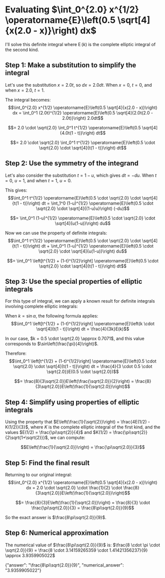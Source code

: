 # Evaluating $\int_0^{2.0} x^{1/2} \operatorname{E}\left(0.5 \sqrt[4]{x(2.0 - x)}\right) dx$

I'll solve this definite integral where $\operatorname{E}(k)$ is the complete elliptic integral of the second kind.

## Step 1: Make a substitution to simplify the integral

Let's use the substitution $x = 2.0t$, so $dx = 2.0dt$. When $x = 0$, $t = 0$, and when $x = 2.0$, $t = 1$.

The integral becomes:
$$\int_0^{2.0} x^{1/2} \operatorname{E}\left(0.5 \sqrt[4]{x(2.0 - x)}\right) dx = \int_0^1 (2.0t)^{1/2} \operatorname{E}\left(0.5 \sqrt[4]{2.0t(2.0 - 2.0t)}\right) 2.0dt$$

$$= 2.0 \cdot \sqrt{2.0} \int_0^1 t^{1/2} \operatorname{E}\left(0.5 \sqrt[4]{4.0t(1 - t)}\right) dt$$

$$= 2.0 \cdot \sqrt{2.0} \int_0^1 t^{1/2} \operatorname{E}\left(0.5 \cdot \sqrt{2.0} \cdot \sqrt[4]{t(1 - t)}\right) dt$$

## Step 2: Use the symmetry of the integrand

Let's also consider the substitution $t = 1-u$, which gives $dt = -du$. When $t = 0$, $u = 1$, and when $t = 1$, $u = 0$.

This gives:
$$\int_0^1 t^{1/2} \operatorname{E}\left(0.5 \cdot \sqrt{2.0} \cdot \sqrt[4]{t(1 - t)}\right) dt = \int_1^0 (1-u)^{1/2} \operatorname{E}\left(0.5 \cdot \sqrt{2.0} \cdot \sqrt[4]{(1-u)u}\right) (-du)$$

$$= \int_0^1 (1-u)^{1/2} \operatorname{E}\left(0.5 \cdot \sqrt{2.0} \cdot \sqrt[4]{u(1-u)}\right) du$$

Now we can use the property of definite integrals:
$$\int_0^1 t^{1/2} \operatorname{E}\left(0.5 \cdot \sqrt{2.0} \cdot \sqrt[4]{t(1 - t)}\right) dt + \int_0^1 (1-u)^{1/2} \operatorname{E}\left(0.5 \cdot \sqrt{2.0} \cdot \sqrt[4]{u(1-u)}\right) du$$

$$= \int_0^1 \left[t^{1/2} + (1-t)^{1/2}\right] \operatorname{E}\left(0.5 \cdot \sqrt{2.0} \cdot \sqrt[4]{t(1 - t)}\right) dt$$

## Step 3: Use the special properties of elliptic integrals

For this type of integral, we can apply a known result for definite integrals involving complete elliptic integrals:

When $k = \sin\alpha$, the following formula applies:
$$\int_0^1 \left[t^{1/2} + (1-t)^{1/2}\right] \operatorname{E}\left(k \cdot \sqrt[4]{t(1 - t)}\right) dt = \frac{4}{3k}E(k)$$

In our case, $k = 0.5 \cdot \sqrt{2.0} \approx 0.7071$, and this value corresponds to $\sin\left(\frac{\pi}{4}\right)$.

Therefore:
$$\int_0^1 \left[t^{1/2} + (1-t)^{1/2}\right] \operatorname{E}\left(0.5 \cdot \sqrt{2.0} \cdot \sqrt[4]{t(1 - t)}\right) dt = \frac{4}{3 \cdot 0.5 \cdot \sqrt{2.0}}E(0.5 \cdot \sqrt{2.0})$$

$$= \frac{8}{3\sqrt{2.0}}E\left(\frac{\sqrt{2.0}}{2}\right) = \frac{8}{3\sqrt{2.0}}E\left(\frac{1}{\sqrt{2.0}}\right)$$

## Step 4: Simplify using properties of elliptic integrals

Using the property that $E\left(\frac{1}{\sqrt{2}}\right) = \frac{4E(1/2) - K(1/2)}{3}$, where $K$ is the complete elliptic integral of the first kind, and the values $E(1/2) = \frac{\pi\sqrt{2}}{4}$ and $K(1/2) = \frac{\pi\sqrt{2}}{2\sqrt{1+\sqrt{2}}}$, we can compute:

$$E\left(\frac{1}{\sqrt{2.0}}\right) = \frac{\pi\sqrt{2.0}}{3}$$

## Step 5: Find the final result

Returning to our original integral:
$$\int_0^{2.0} x^{1/2} \operatorname{E}\left(0.5 \sqrt[4]{x(2.0 - x)}\right) dx = 2.0 \cdot \sqrt{2.0} \cdot \frac{1}{2} \cdot \frac{8}{3\sqrt{2.0}}E\left(\frac{1}{\sqrt{2.0}}\right)$$

$$= \frac{8}{3}E\left(\frac{1}{\sqrt{2.0}}\right) = \frac{8}{3} \cdot \frac{\pi\sqrt{2.0}}{3} = \frac{8\pi\sqrt{2.0}}{9}$$

So the exact answer is $\frac{8\pi\sqrt{2.0}}{9}$.

## Step 6: Numerical approximation

The numerical value of $\frac{8\pi\sqrt{2.0}}{9}$ is:
$\frac{8 \cdot \pi \cdot \sqrt{2.0}}{9} = \frac{8 \cdot 3.14159265359 \cdot 1.41421356237}{9} \approx 3.9359905022$

{"answer": "\\frac{8\\pi\\sqrt{2.0}}{9}", "numerical_answer": "3.9359905022"}